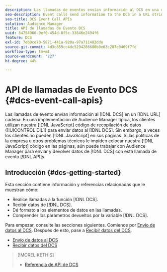 ```yaml
---
description: Las llamadas de eventos envían información al DCS en una cadena URL. En una implementación típica de Audience Manager, los clientes utilizan nuestro código de recopilación de datos de JavaScript (DIL) para enviar datos al DCS. Sin embargo, a veces los clientes no pueden colocar el código JavaScript en sus páginas. Si las políticas de compañía u otros problemas técnicos le impiden colocar nuestro código JavaScript en sus páginas, aún puede trabajar con Audience Manager para enviar y devolver datos de DCS con estas API de llamadas de evento.
seo-description: Event calls send information to the DCS in a URL string. In a typical Audience Manager deployment, customers use our JavaScript data collection code (DIL) to send data to the DCS. However, sometimes customers cannot put our JavaScript code on their pages. If company policies or other technical issues prevent you from placing our JavaScript code on your pages, you can still work with Audience Manager to send and return data from DCS with these event call APIs.
seo-title: DCS Event Call APIs
solution: Audience Manager
title: API de llamadas de Evento DCS
uuid: 84754960-9ef0-454d-8f5c-33846e2494f6
feature: DCS
exl-id: 7eb0ce70-5871-441a-920a-97a711482dde
source-git-commit: 4d3c859cc4dc5294286680b0e63c287e0409f7fd
workflow-type: tm+mt
source-wordcount: '227'
ht-degree: 44%

---
```


# API de llamadas de Evento DCS {#dcs-event-call-apis}

Las llamadas de evento envían información al [!DNL DCS] en un [!DNL URL] cadena. En una implementación de Audience Manager típica, los clientes utilizan nuestra [!DNL JavaScript] código de recopilación de datos ([!UICONTROL DIL]) para enviar datos al [!DNL DCS]. Sin embargo, a veces los clientes no pueden [!DNL JavaScript] en sus páginas. Si las políticas de la empresa u otros problemas técnicos le impiden colocar nuestra [!DNL JavaScript] código en las páginas, aún puede trabajar con Audience Manager para enviar y devolver datos de [!DNL DCS] con esta llamada de evento [!DNL API]s.

## Introducción {#dcs-getting-started}

Esta sección contiene información y referencias relacionadas que le muestran cómo:

* Realice llamadas a la función [!DNL DCS].
* Recibir datos de [!DNL DCS].
* Dé formato a los elementos de datos en las llamadas.
* Comprender los parámetros devueltos por la variable [!DNL DCS].

Para empezar, consulte las secciones siguientes. Comience por [Envío de datos al DCS](../../../api/dcs-intro/dcs-event-calls/dcs-url-send.md). Después de esto, pase a [Recibir datos del DCS](../../../api/dcs-intro/dcs-event-calls/dcs-url-receive.md).

* [Envío de datos al DCS](dcs-url-send.md)
* [Recibir datos del DCS](dcs-url-receive.md)

>[!MORELIKETHIS]
>
>* [Referencia de API de DCS ](../../../api/dcs-intro/dcs-api-reference/dcs-api-methods.md)

